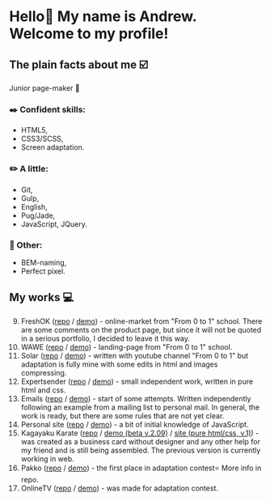 # Hello👋 My name is Andrew. Welcome to my profile!
## The plain facts about me :ballot_box_with_check:

Junior page-maker :beginner:
<!-- **I am looking for a job or a freelance team to create quality projects**. Mail to contact me: [emfwws@bk.ru](mailto:emfwws@bk.ru) :e-mail: -->

### :black_nib: Сonfident skills:
- HTML5,
- CSS3/SCSS,
- Screen аdaptation.

### :pencil2: A little:
- Git,
- Gulp,
- English,
- Pug/Jade,
- JavaScript, JQuery.

### :open_file_folder: Other:
- BEM-naming,
- Perfect pixel.

<!-- ### :boy: In real life:
- man,
- 34 years old,
- married 11 years,
- 2 children, -->
<!-- - I like to drive cars and bicycles,
- of course I like to type pages and adapt it. -->

<!-- _My english is not good but some time ago i reconfigured my Windows into this language (for some reason not completely translated) and most of programs._ -->

## My works :computer:

<!-- **For about a year I’ve been studying on my own, but I just recently completed a paid course with mentor. While I'm preparing a good portfolio, please look at my old works from the following list (*from new to old):** -->

9. FreshOK ([repo](https://github.com/Anodoree/freshok) / [demo](https://anodoree.github.io/freshok/)) - online-market from "From 0 to 1" school. There are some comments on the product page, but since it will not be quoted in a serious portfolio, I decided to leave it this way.
8. WAWE ([repo](https://github.com/Anodoree/wawe) / [demo](https://anodoree.github.io/wawe/)) - landing-page from "From 0 to 1" school.
7. Solar ([repo](https://github.com/Anodoree/Solar) / [demo](https://anodoree.github.io/Solar/)) - written with youtube channel "From 0 to 1" but adaptation is fully mine with some edits in html and images compressing.
6. Expertsender ([repo](https://github.com/Anodoree/expertsender) / [demo](https://anodoree.github.io/expertsender/)) - small independent work, written in pure html and css.
5. Emails ([repo](https://github.com/Anodoree/Emails) / [demo](https://anodoree.github.io/Emails/)) - start of some attempts. Written independently following an example from a mailing list to personal mail. In general, the work is ready, but there are some rules that are not yet clear.
4. Personal site ([repo](https://github.com/Anodoree/Personal-site) / [demo](https://anodoree.github.io/Personal-site/)) - a bit of initial knowledge of JavaScript.
3. Kagayaku Karate ([repo](https://github.com/Anodoree/Kagayaku-Karate) / [demo (beta v.2.09)](https://anodoree.github.io/Kagayaku-Karate/) / [site (pure html/css, v.1)](https://kagayaku-karate.com/index.html)) - was created as a business card without designer and any other help for my friend and is still being assembled. The previous version is currently working in web.
2. Pakko ([repo](https://github.com/Anodoree/Pakko) / [demo](https://anodoree.github.io/Pakko/)) - the first place in adaptation contest:star: More info in repo.
1. OnlineTV ([repo](https://github.com/Anodoree/OnlineTV) / [demo](https://htmlpreview.github.io/?https://github.com/Anodoree/OnlineTV/blob/main/src/index.html)) - was made for adaptation contest.

<!-- _Thank you for your attention! :sunny:_ -->

<!--
**Anodoree/Anodoree** is a ✨ _special_ ✨ repository because its `README.md` (this file) appears on your GitHub profile.

Here are some ideas to get you started:

- 🔭 I’m currently working on ...
- 🌱 I’m currently learning ...
- 👯 I’m looking to collaborate on ...
- 🤔 I’m looking for help with ...
- 💬 Ask me about ...
- 📫 How to reach me: ...
- 😄 Pronouns: ...
- ⚡ Fun fact: ...
-->
